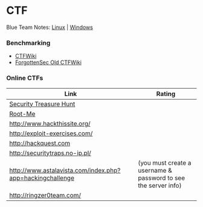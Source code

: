 CTF
===

Blue Team Notes: [Linux](ctf-linux.md) | [Windows](ctf-windows.md)





### Benchmarking
* [CTFWiki](https://github.com/pwnwiki/ctfwiki)
* [ForgottenSec Old CTFWiki](http://ctf.forgottensec.com/wiki/index.php?title=Main_page)






### Online CTFs

| Link                                                                  | Rating        |
| ---                                                                   | ---           |
| [Security Treasure Hunt](http://www.securitytreasurehunt.com/)        |               |
| [Root-Me](http://www.root-me.org/?lang=en)                            |               |
| http://www.hackthissite.org/                                          |               |
| http://exploit-exercises.com/                                         |               |
| http://hackquest.com                                                  |               |
| http://securitytraps.no-ip.pl/                                        |               |
| http://www.astalavista.com/index.php?app=hackingchallenge             | (you must create a username & password to see the server info)        |
| http://ringzer0team.com/                                              |               |
